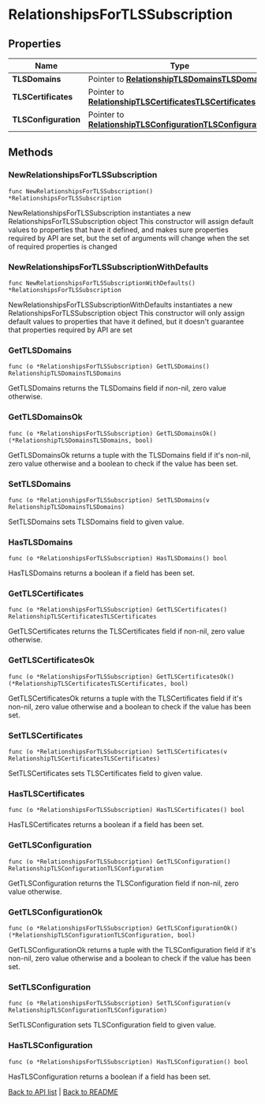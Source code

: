 # RelationshipsForTLSSubscription

## Properties

Name | Type | Description | Notes
------------ | ------------- | ------------- | -------------
**TLSDomains** | Pointer to [**RelationshipTLSDomainsTLSDomains**](RelationshipTLSDomainsTLSDomains.md) |  | [optional] 
**TLSCertificates** | Pointer to [**RelationshipTLSCertificatesTLSCertificates**](RelationshipTLSCertificatesTLSCertificates.md) |  | [optional] 
**TLSConfiguration** | Pointer to [**RelationshipTLSConfigurationTLSConfiguration**](RelationshipTLSConfigurationTLSConfiguration.md) |  | [optional] 

## Methods

### NewRelationshipsForTLSSubscription

`func NewRelationshipsForTLSSubscription() *RelationshipsForTLSSubscription`

NewRelationshipsForTLSSubscription instantiates a new RelationshipsForTLSSubscription object
This constructor will assign default values to properties that have it defined,
and makes sure properties required by API are set, but the set of arguments
will change when the set of required properties is changed

### NewRelationshipsForTLSSubscriptionWithDefaults

`func NewRelationshipsForTLSSubscriptionWithDefaults() *RelationshipsForTLSSubscription`

NewRelationshipsForTLSSubscriptionWithDefaults instantiates a new RelationshipsForTLSSubscription object
This constructor will only assign default values to properties that have it defined,
but it doesn't guarantee that properties required by API are set

### GetTLSDomains

`func (o *RelationshipsForTLSSubscription) GetTLSDomains() RelationshipTLSDomainsTLSDomains`

GetTLSDomains returns the TLSDomains field if non-nil, zero value otherwise.

### GetTLSDomainsOk

`func (o *RelationshipsForTLSSubscription) GetTLSDomainsOk() (*RelationshipTLSDomainsTLSDomains, bool)`

GetTLSDomainsOk returns a tuple with the TLSDomains field if it's non-nil, zero value otherwise
and a boolean to check if the value has been set.

### SetTLSDomains

`func (o *RelationshipsForTLSSubscription) SetTLSDomains(v RelationshipTLSDomainsTLSDomains)`

SetTLSDomains sets TLSDomains field to given value.

### HasTLSDomains

`func (o *RelationshipsForTLSSubscription) HasTLSDomains() bool`

HasTLSDomains returns a boolean if a field has been set.

### GetTLSCertificates

`func (o *RelationshipsForTLSSubscription) GetTLSCertificates() RelationshipTLSCertificatesTLSCertificates`

GetTLSCertificates returns the TLSCertificates field if non-nil, zero value otherwise.

### GetTLSCertificatesOk

`func (o *RelationshipsForTLSSubscription) GetTLSCertificatesOk() (*RelationshipTLSCertificatesTLSCertificates, bool)`

GetTLSCertificatesOk returns a tuple with the TLSCertificates field if it's non-nil, zero value otherwise
and a boolean to check if the value has been set.

### SetTLSCertificates

`func (o *RelationshipsForTLSSubscription) SetTLSCertificates(v RelationshipTLSCertificatesTLSCertificates)`

SetTLSCertificates sets TLSCertificates field to given value.

### HasTLSCertificates

`func (o *RelationshipsForTLSSubscription) HasTLSCertificates() bool`

HasTLSCertificates returns a boolean if a field has been set.

### GetTLSConfiguration

`func (o *RelationshipsForTLSSubscription) GetTLSConfiguration() RelationshipTLSConfigurationTLSConfiguration`

GetTLSConfiguration returns the TLSConfiguration field if non-nil, zero value otherwise.

### GetTLSConfigurationOk

`func (o *RelationshipsForTLSSubscription) GetTLSConfigurationOk() (*RelationshipTLSConfigurationTLSConfiguration, bool)`

GetTLSConfigurationOk returns a tuple with the TLSConfiguration field if it's non-nil, zero value otherwise
and a boolean to check if the value has been set.

### SetTLSConfiguration

`func (o *RelationshipsForTLSSubscription) SetTLSConfiguration(v RelationshipTLSConfigurationTLSConfiguration)`

SetTLSConfiguration sets TLSConfiguration field to given value.

### HasTLSConfiguration

`func (o *RelationshipsForTLSSubscription) HasTLSConfiguration() bool`

HasTLSConfiguration returns a boolean if a field has been set.


[Back to API list](../README.md#documentation-for-api-endpoints) | [Back to README](../README.md)

